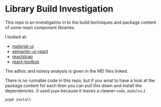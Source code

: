 # Library Build Investigation

This repo is an investigatino in to the build techniques and package content of some react component libraries.

I looked at:

- [material-ui](./material-ui.md)
- [semantic-ui-react](./semantic-ui-react,md)
- [reactstrap](./reactstrap.md)
- [react-toolbox](./react-toolbox.md)

The adhoc and notesy analysis is given in the MD files linked.

There is no runnable code in this repo, but if you wnat to have a look at the package content for each then you can pull this down and install the dependencies. (I used `pnpm` because it leaves a cleaner `node_modules`.)

```sh
pnpm install
```